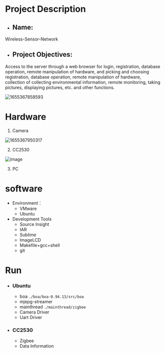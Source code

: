 # Project Description

- ## Name:

Wireless-Sensor-Network

- ## Project Objectives:

Access to the server through a web browser for login, registration, database operation, remote manipulation of hardware, and picking and choosing registration, database operation, remote manipulation of hardware, collection of collecting environmental information, remote monitoring, taking pictures, displaying pictures, etc. and other functions.

![1655367858593](https://user-images.githubusercontent.com/91601547/174029372-2d72589e-5d0a-477b-95a3-20aada970f00.png)



# Hardware

1. Camera

  ![1655367950317](https://user-images.githubusercontent.com/91601547/174029410-9e4d9ace-60da-4c24-9b02-ef2daf1443df.png)
  
2. CC2530

  ![image](https://user-images.githubusercontent.com/91601547/174029764-4afbcb93-ec38-4767-96e4-e055706be7fc.png)
  
3. PC



# software

- Environment：
  - VMware
  - Ubuntu
- Development Tools
  - Source Insight
  - IAR
  - Sublime
  - ImageLCD
  - Makefile+gcc+shell
  - git



# Run

- ### Ubuntu

  - boa
  `./boa/boa-0.94.13/src/boa`
  - mjepg-streamer
  - mainthread
  `./mainthread/zigbee`
  - Camera Driver
  - Uart Driver

- ### CC2530

  - Zigbee
  - Data Information
